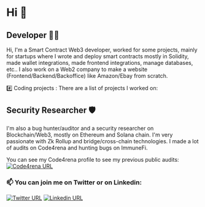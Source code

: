 # Hi 👋

## Developer 👨‍💻
Hi, I'm a Smart Contract Web3 developer, worked for some projects, mainly for startups where I wrote and deploy smart contracts mostly in Solidity, made wallet integrations, made frontend integrations, manage databases, etc..
I also work on a Web2 company to make a website (Frontend/Backend/Backoffice) like Amazon/Ebay from scratch.


#️⃣ Coding projects : 
   There are a list of projects I worked on: 
   

## Security Researcher 🛡️
I'm also a bug hunter/auditor and a security researcher on Blockchain/Web3, mostly on Ethereum and Solana chain. I'm very passionate with Zk Rollup and bridge/cross-chain technologies.
I made a lot of audits on Code4rena and hunting bugs on ImmuneFi.

You can see my Code4rena profile to see my previous public audits: 
  [![Code4rena URL](https://avatars.githubusercontent.com/u/79111793?s=200&v=4)](https://code4rena.com/@Fulum)


### 📫 You can join me on Twitter or on Linkedin:

  [![Twitter URL](https://img.freepik.com/vecteurs-libre/nouvelle-conception-icone-x-du-logo-twitter-2023_1017-45418.jpg?size=338&ext=jpg&ga=GA1.1.2008272138.1715558400&semt=ais_user)](https://twitter.com/0xFulum)
    [![Linkedin URL](https://encrypted-tbn0.gstatic.com/images?q=tbn:ANd9GcROKs8r8Zd_xOz-qdO6Mk9bQXGh-CP4kiHqJtIsZ2CP2Q&s)](https://www.linkedin.com/in/axel-aramburu-78b233256/)
